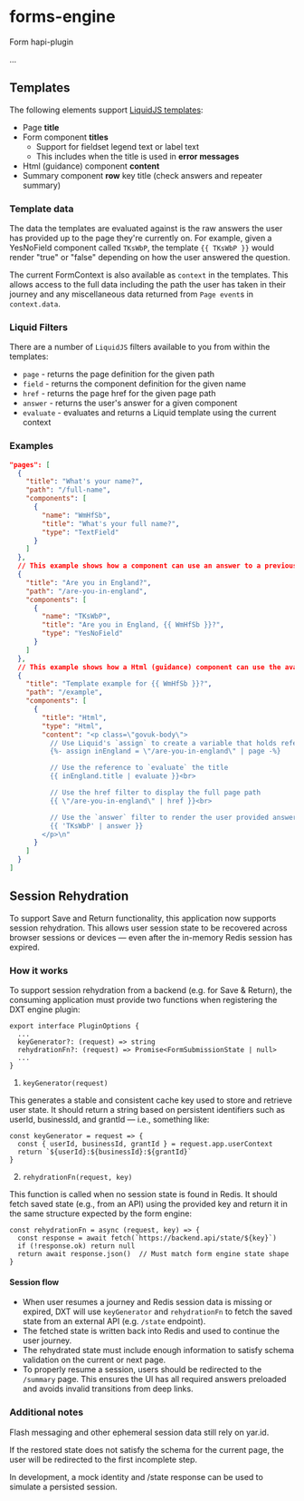 # forms-engine

Form hapi-plugin

...

## Templates

The following elements support [LiquidJS templates](https://liquidjs.com/):

- Page **title**
- Form component **titles**
  - Support for fieldset legend text or label text
  - This includes when the title is used in **error messages**
- Html (guidance) component **content**
- Summary component **row** key title (check answers and repeater summary)

### Template data

The data the templates are evaluated against is the raw answers the user has provided up to the page they're currently on.
For example, given a YesNoField component called `TKsWbP`, the template `{{ TKsWbP }}` would render "true" or "false" depending on how the user answered the question.

The current FormContext is also available as `context` in the templates. This allows access to the full data including the path the user has taken in their journey and any miscellaneous data returned from `Page event`s in `context.data`.

### Liquid Filters

There are a number of `LiquidJS` filters available to you from within the templates:

- `page` - returns the page definition for the given path
- `field` - returns the component definition for the given name
- `href` - returns the page href for the given page path
- `answer` - returns the user's answer for a given component
- `evaluate` - evaluates and returns a Liquid template using the current context

### Examples

```json
"pages": [
  {
    "title": "What's your name?",
    "path": "/full-name",
    "components": [
      {
        "name": "WmHfSb",
        "title": "What's your full name?",
        "type": "TextField"
      }
    ]
  },
  // This example shows how a component can use an answer to a previous question (What's your full name) in it's title
  {
    "title": "Are you in England?",
    "path": "/are-you-in-england",
    "components": [
      {
        "name": "TKsWbP",
        "title": "Are you in England, {{ WmHfSb }}?",
        "type": "YesNoField"
      }
    ]
  },
  // This example shows how a Html (guidance) component can use the available filters to get the form definition and user answers and display them
  {
    "title": "Template example for {{ WmHfSb }}?",
    "path": "/example",
    "components": [
      {
        "title": "Html",
        "type": "Html",
        "content": "<p class=\"govuk-body\">
          // Use Liquid's `assign` to create a variable that holds reference to the \"/are-you-in-england\" page
          {%- assign inEngland = \"/are-you-in-england\" | page -%}

          // Use the reference to `evaluate` the title
          {{ inEngland.title | evaluate }}<br>

          // Use the href filter to display the full page path
          {{ \"/are-you-in-england\" | href }}<br>

          // Use the `answer` filter to render the user provided answer to a question
          {{ 'TKsWbP' | answer }}
        </p>\n"
      }
    ]
  }
]
```

## Session Rehydration

To support Save and Return functionality, this application now supports session rehydration. This allows user session state to be recovered across browser sessions or devices — even after the in-memory Redis session has expired.

### How it works

To support session rehydration from a backend (e.g. for Save & Return), the consuming application must provide two functions when registering the DXT engine plugin:

```
export interface PluginOptions {
  ...
  keyGenerator?: (request) => string
  rehydrationFn?: (request) => Promise<FormSubmissionState | null>
  ...
}

```

1. `keyGenerator(request)`

This generates a stable and consistent cache key used to store and retrieve user state. It should return a string based on persistent identifiers such as userId, businessId, and grantId — i.e., something like:

```
const keyGenerator = request => {
  const { userId, businessId, grantId } = request.app.userContext
  return `${userId}:${businessId}:${grantId}`
}
```

2. `rehydrationFn(request, key)`

This function is called when no session state is found in Redis. It should fetch saved state (e.g., from an API) using the provided key and return it in the same structure expected by the form engine:

```
const rehydrationFn = async (request, key) => {
  const response = await fetch(`https://backend.api/state/${key}`)
  if (!response.ok) return null
  return await response.json()  // Must match form engine state shape
}
```

#### Session flow

- When user resumes a journey and Redis session data is missing or expired, DXT will use `keyGenerator` and `rehydrationFn` to fetch the saved state from an external API (e.g. `/state` endpoint).
- The fetched state is written back into Redis and used to continue the user journey.
- The rehydrated state must include enough information to satisfy schema validation on the current or next page.
- To properly resume a session, users should be redirected to the `/summary` page. This ensures the UI has all required answers preloaded and avoids invalid transitions from deep links.

### Additional notes

Flash messaging and other ephemeral session data still rely on yar.id.

If the restored state does not satisfy the schema for the current page, the user will be redirected to the first incomplete step.

In development, a mock identity and /state response can be used to simulate a persisted session.
